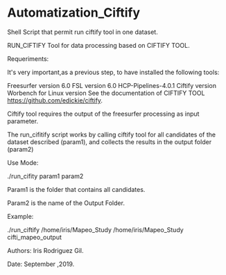 # Automatization_Ciftify
Shell Script that permit run ciftify tool in one dataset.

RUN_CIFTIFY
Tool for data processing based on CIFTIFY TOOL.

Requeriments:

It's very important,as a previous step, to have installed the following tools:

Freesurfer version 6.0
FSL version 6.0
HCP-Pipelines-4.0.1
Ciftify version
Worbench for Linux version
See the documentation of CIFTIFY TOOL https://github.com/edickie/ciftify.

Ciftify tool requires the output of the freesurfer processing as input parameter.

The run_cifitify script works by calling ciftify tool for all candidates of the dataset described (param1), and collects the results in the output folder (param2)

Use Mode:

./run_cifity param1 param2

Param1 is the folder that contains all candidates.

Param2 is the name of the Output Folder.

Example:

./run_ciftify /home/iris/Mapeo_Study /home/iris/Mapeo_Study cifti_mapeo_output

Authors: Iris Rodriguez Gil.

Date: September ,2019.
